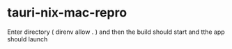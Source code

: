 # tauri-nix-mac-repro

Enter directory ( direnv allow . ) and then the build should start and tthe app should launch

